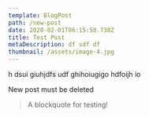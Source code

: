 ```yaml
---
template: BlogPost
path: /new-post
date: 2020-02-01T06:15:50.738Z
title: Test Post
metaDescription: df sdf df
thumbnail: /assets/image-4.jpg
---
```

h dsui giuhjdfs udf ghihoiugigo hdfoijh io

New post must be deleted 

> A blockquote for testing!
